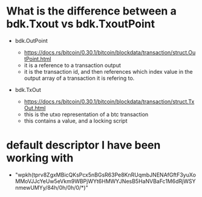 # What is the difference between a bdk.Txout vs bdk.TxoutPoint
- bdk.OutPoint 
    - https://docs.rs/bitcoin/0.30.1/bitcoin/blockdata/transaction/struct.OutPoint.html
    - it is a reference to a transaction output
    - it is the transaction id, and then references which index value in the output array of a transaction it is refering to.

- bdk.TxOut
    - https://docs.rs/bitcoin/0.30.1/bitcoin/blockdata/transaction/struct.TxOut.html
    - this is the utxo representation of a btc transaction
    - this contains a value, and a locking script



# default descriptor I have been working with
- "wpkh(tprv8ZgxMBicQKsPcx5nBGsR63Pe8KnRUqmbJNENAfGftF3yuXoMMoVJJcYeUw5eVkm9WBPjWYt6HMWYJNesB5HaNVBaFc1M6dRjWSYnmewUMYy/84h/0h/0h/0/*)"
